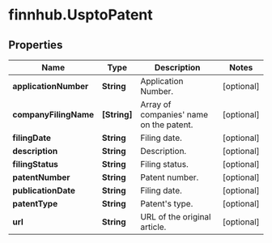 # finnhub.UsptoPatent

## Properties

Name | Type | Description | Notes
------------ | ------------- | ------------- | -------------
**applicationNumber** | **String** | Application Number. | [optional] 
**companyFilingName** | **[String]** | Array of companies&#39; name on the patent. | [optional] 
**filingDate** | **String** | Filing date. | [optional] 
**description** | **String** | Description. | [optional] 
**filingStatus** | **String** | Filing status. | [optional] 
**patentNumber** | **String** | Patent number. | [optional] 
**publicationDate** | **String** | Filing date. | [optional] 
**patentType** | **String** | Patent&#39;s type. | [optional] 
**url** | **String** | URL of the original article. | [optional] 


